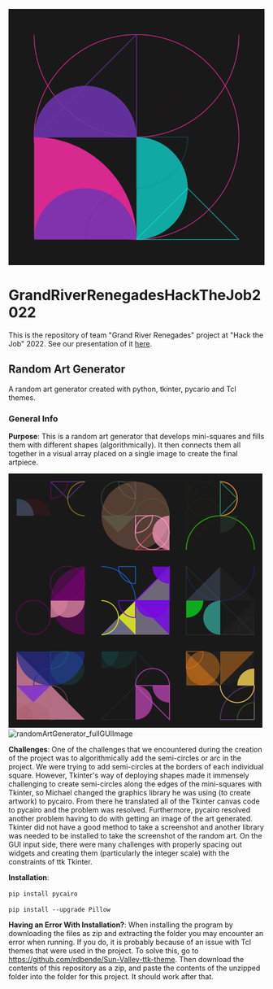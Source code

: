 ![Banner](https://github.com/Isss11/GrandRiverRenegadesHackTheJob2022/blob/main/readme_files/readmeimage.png?raw=true)


# GrandRiverRenegadesHackTheJob2022
This is the repository of team "Grand River Renegades" project at "Hack the Job" 2022. See our presentation of it [here](https://youtu.be/yMrGF7CUkKs?t=6298).
## Random Art Generator
A random art generator created with python, tkinter, pycario and Tcl themes.

### General Info

**Purpose**: This is a random art generator that develops mini-squares and fills them with different shapes (algorithmically). It then connects them all together in a visual array placed on a single image to create the final artpiece. 

![Banner](https://github.com/Isss11/GrandRiverRenegadesHackTheJob2022/blob/main/readme_files/readmeimage2.png?raw=true)
![randomArtGenerator_fullGUIImage](https://user-images.githubusercontent.com/89956249/148689583-83d0326a-15f6-4d81-a805-a2f6d1b12397.png)

**Challenges**: One of the challenges that we encountered during the creation of the project was to algorithmically add the semi-circles or arc in the project. We were trying to add semi-circles at the borders of each individual square. However, Tkinter's way of deploying shapes made it immensely challenging to create semi-circles along the edges of the mini-squares with Tkinter, so Michael changed the graphics library he was using (to create artwork) to pycairo. From there he translated all of the Tkinter canvas code to pycairo and the problem was resolved. Furthermore, pycairo resolved another problem having to do with getting an image of the art generated. Tkinter did not have a good method to take a screenshot and another library was needed to be installed to take the screenshot of the random art. On the GUI input side, there were many challenges with properly spacing out widgets and creating them (particularly the integer scale) with the constraints of ttk Tkinter.

**Installation**:

```pip install pycairo```

```pip install --upgrade Pillow```

**Having an Error With Installation?**: When installing the program by downloading the files as zip and extracting the folder you may encounter an error when running. If you do, it is probably because of an issue with Tcl themes that were used in the project. To solve this, go to https://github.com/rdbende/Sun-Valley-ttk-theme. Then download the contents of this repository as a zip, and paste the contents of the unzipped folder into the folder for this project. It should work after that.
